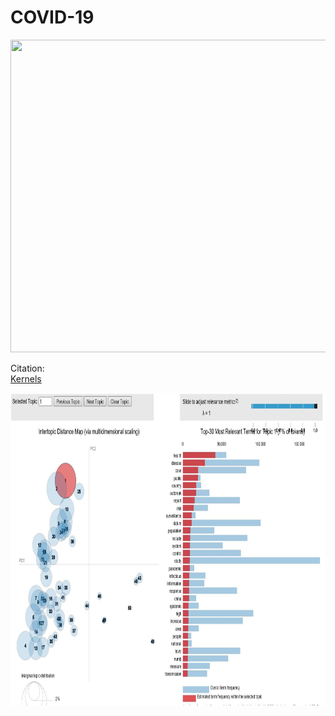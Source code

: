# COVID-19
<p> 
  <img width="1000" height="500" src="https://images.idgesg.net/images/article/2020/03/coronavirus_lab-research_analytics_by-da-kuk-getty-100835287-large.jpg">
</p>

Citation:   
[Kernels](https://www.kaggle.com/allen-institute-for-ai/CORD-19-research-challenge/kernels)
<p align="center"> 
  <img width="1000" height="500" src="pyLDAvis.JPG">
</p>
